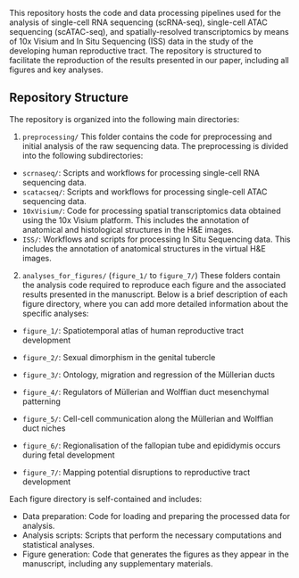 This repository hosts the code and data processing pipelines used for the analysis of single-cell RNA sequencing (scRNA-seq), single-cell ATAC sequencing (scATAC-seq), and spatially-resolved transcriptomics by means of 10x Visium and In Situ Sequencing (ISS) data in the study of the developing human reproductive tract. The repository is structured to facilitate the reproduction of the results presented in our paper, including all figures and key analyses.

## Repository Structure
The repository is organized into the following main directories:

1. `preprocessing/`
This folder contains the code for preprocessing and initial analysis of the raw sequencing data. The preprocessing is divided into the following subdirectories:

- `scrnaseq/`: Scripts and workflows for processing single-cell RNA sequencing data.
- `scatacseq/`: Scripts and workflows for processing single-cell ATAC sequencing data.
- `10xVisium/`: Code for processing spatial transcriptomics data obtained using the 10x Visium platform. This includes the annotation of anatomical and histological structures in the H&E images.
- `ISS/`: Workflows and scripts for processing In Situ Sequencing data. This includes the annotation of anatomical structures in the virtual H&E images.

2. `analyses_for_figures/` (`figure_1/` to `figure_7/`)
These folders contain the analysis code required to reproduce each figure and the associated results presented in the manuscript. Below is a brief description of each figure directory, where you can add more detailed information about the specific analyses:

- `figure_1/`: Spatiotemporal atlas of human reproductive tract development 

- `figure_2/`: Sexual dimorphism in the genital tubercle

- `figure_3/`: Ontology, migration and regression of the Müllerian ducts

- `figure_4/`: Regulators of Müllerian and Wolffian duct mesenchymal patterning

- `figure_5/`: Cell-cell communication along the Müllerian and Wolffian duct niches

- `figure_6/`: Regionalisation of the fallopian tube and epididymis occurs during fetal development

- `figure_7/`: Mapping potential disruptions to reproductive tract development
  
Each figure directory is self-contained and includes:

- Data preparation: Code for loading and preparing the processed data for analysis.
- Analysis scripts: Scripts that perform the necessary computations and statistical analyses.
- Figure generation: Code that generates the figures as they appear in the manuscript, including any supplementary materials.

